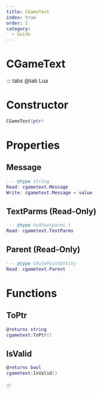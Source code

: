 ```yaml
---
title: CGameText
index: true
order: 2
category:
  - Guide
---
```


# CGameText

::: tabs
@tab Lua
# Constructor
```lua
CGameText(ptr)
```
# Properties
## Message 
```lua
--- @type string
Read: cgametext.Message
Write: cgametext.Message = value
```
## TextParms (Read-Only)
```lua
--- @type hudtextparms_t
Read: cgametext.TextParms
```
## Parent (Read-Only)
```lua
--- @type CRulePointEntity
Read: cgametext.Parent
```
# Functions
## ToPtr
```lua
@returns string
cgametext:ToPtr()
```
## IsValid
```lua
@returns bool
cgametext:IsValid()
```

:::